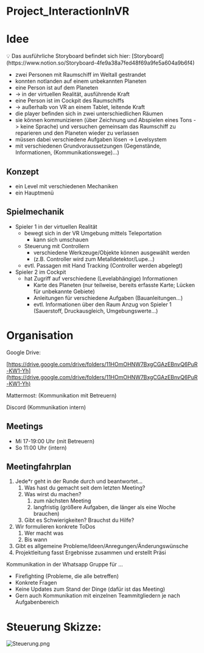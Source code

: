 # Project_InteractionInVR

# Idee

<aside>
💡 Das ausführliche Storyboard befindet sich hier: [Storyboard](https://www.notion.so/Storyboard-4fe9a38a7fed48f69a9fe5a604a9b6f4)
</aside>

- zwei Personen mit Raumschiff im Weltall gestrandet
- konnten notlanden auf einem unbekannten Planeten
- eine Person ist auf dem Planeten
- → in der virtuellen Realität, ausführende Kraft
- eine Person ist im Cockpit des Raumschiffs
- → außerhalb von VR an einem Tablet, leitende Kraft
- die player befinden sich in zwei unterschiedlichen Räumen
- sie können kommunizieren (über Zeichnung und Abspielen eines Tons -> keine Sprache) und versuchen gemeinsam das Raumschiff zu reparieren und den Planeten wieder zu verlassen
- müssen dabei verschiedene Aufgaben lösen → Levelsystem
- mit verschiedenen Grundvoraussetzungen (Gegenstände, Informationen, (Kommunikationswege)…)

## Konzept

- ein Level mit verschiedenen Mechaniken
- ein Hauptmenü

## Spielmechanik

- Spieler 1 in der virtuellen Realität
    - bewegt sich in der VR Umgebung mittels Teleportation
        - kann sich umschauen
    - Steuerung mit Controllern
        - verschiedene Werkzeuge/Objekte können ausgewählt werden
        - (z.B. Controller wird zum Metalldetektor/Lupe…)
    - evtl. Passagen mit Hand Tracking (Controller werden abgelegt)
- Spieler 2 im Cockpit
    - hat Zugriff auf verschiedene (Levelabhängige) Informationen
        - Karte des Planeten (nur teilweise, bereits erfasste Karte; Lücken für unbekannte Gebiete)
        - Anleitungen für verschiedene Aufgaben (Bauanleitungen…)
        - evtl. Informationen über den Raum Anzug von Spieler 1 (Sauerstoff, Druckausgleich, Umgebungswerte…)

# Organisation

Google Drive: 

[https://drive.google.com/drive/folders/11HOmOHNW7BxgCGAzEBnvQ6PuR-KW1-Yh](https://drive.google.com/drive/folders/11HOmOHNW7BxgCGAzEBnvQ6PuR-KW1-Yh)

Mattermost: (Kommunikation mit Betreuern)

Discord (Kommunikation intern)

## Meetings

- Mi 17-19:00 Uhr (mit Betreuern)
- So 11:00 Uhr (intern)

## Meetingfahrplan

1. Jede*r geht in der Runde durch und beantwortet…
    1. Was hast du gemacht seit dem letzten Meeting?
    2. Was wirst du machen?
        1. zum nächsten Meeting
        2. langfristig (größere Aufgaben, die länger als eine Woche brauchen)
    3. Gibt es Schwierigkeiten? Brauchst du Hilfe?
2. Wir formulieren konkrete ToDos 
    1. Wer macht was 
    2. Bis wann 
3. Gibt es allgemeine Probleme/Ideen/Anregungen/Änderungswünsche
4. Projektleitung fasst Ergebnisse zusammen und erstellt Präsi

Kommunikation in der Whatsapp Gruppe für …

- Firefighting (Probleme, die alle betreffen)
- Konkrete Fragen
- Keine Updates zum Stand der Dinge (dafür ist das Meeting)
- Gern auch Kommunikation mit einzelnen Teammitgliedern je nach Aufgabenbereich

# Steuerung Skizze:

![Steuerung.png](https://s3-us-west-2.amazonaws.com/secure.notion-static.com/4dcfe58f-6ee3-4e4d-90a0-f39a15a3b167/Steuerung.png)
